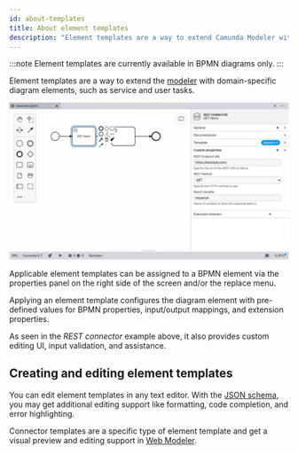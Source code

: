 ```yaml
---
id: about-templates
title: About element templates
description: "Element templates are a way to extend Camunda Modeler with domain-specific diagram elements, such as service and user tasks."
---
```


:::note
Element templates are currently available in BPMN diagrams only.
:::

Element templates are a way to extend the [modeler](https://camunda.org/bpmn/tool/) with domain-specific diagram elements, such as service and user tasks.

![Custom fields in Desktop Modeler](./img/overview.png)

Applicable element templates can be assigned to a BPMN element via the properties panel on the right side of the screen and/or the replace menu.

Applying an element template configures the diagram element with pre-defined values for BPMN properties, input/output mappings, and extension properties.

As seen in the _REST connector_ example above, it also provides custom editing UI, input validation, and assistance.

## Creating and editing element templates

You can edit element templates in any text editor. With the [JSON schema](defining-templates.md#json-schema-compatibility), you may get additional editing support like formatting, code completion, and error highlighting.

Connector templates are a specific type of element template and get a visual preview and editing support in [Web Modeler](/components/connectors/manage-connector-templates.md).
